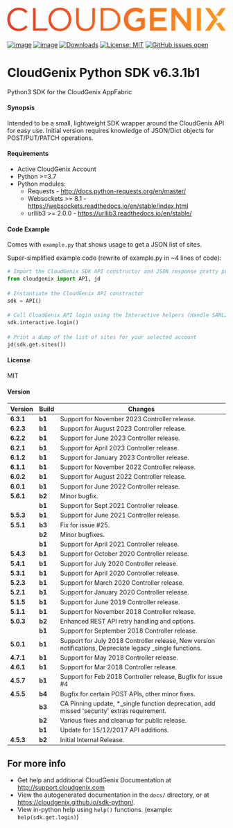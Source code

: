 [![CloudGenix Logo](https://raw.githubusercontent.com/CloudGenix/sdk-python/master/docs/CloudGenix_Logo.png)](https://www.cloudgenix.com)

[![image](https://img.shields.io/pypi/v/cloudgenix.svg)](https://pypi.org/project/cloudgenix/)
[![image](https://img.shields.io/pypi/pyversions/cloudgenix.svg)](https://pypi.org/project/cloudgenix/)
[![Downloads](https://pepy.tech/badge/cloudgenix)](https://pepy.tech/project/cloudgenix)
[![License: MIT](https://img.shields.io/pypi/l/cloudgenix.svg?color=brightgreen)](https://pypi.org/project/cloudgenix/)
[![GitHub issues open](https://img.shields.io/github/issues/CloudGenix/sdk-python.svg)](https://github.com/CloudGenix/sdk-python/issues)
# CloudGenix Python SDK v6.3.1b1
Python3 SDK for the CloudGenix AppFabric

#### Synopsis
Intended to be a small, lightweight SDK wrapper around the CloudGenix API for easy use. 
Initial version requires knowledge of JSON/Dict objects for POST/PUT/PATCH operations.

#### Requirements
* Active CloudGenix Account
* Python >=3.7
* Python modules:
    * Requests - <http://docs.python-requests.org/en/master/>
    * Websockets >= 8.1 - <https://websockets.readthedocs.io/en/stable/index.html>
    * urllib3 >= 2.0.0 - <https://urllib3.readthedocs.io/en/stable/>

#### Code Example
Comes with `example.py` that shows usage to get a JSON list of sites.

Super-simplified example code (rewrite of example.py in ~4 lines of code):
```python
# Import the CloudGenix SDK API constructor and JSON response pretty printer
from cloudgenix import API, jd

# Instantiate the CloudGenix API constructor
sdk = API()

# Call CloudGenix API login using the Interactive helpers (Handle SAML2.0 login and MSP functions too!).
sdk.interactive.login()

# Print a dump of the list of sites for your selected account
jd(sdk.get.sites())
```

#### License
MIT

#### Version
| Version   | Build | Changes                                                                                                   |
|-----------| ----- |-----------------------------------------------------------------------------------------------------------|
| **6.3.1** | **b1** | Support for November 2023 Controller release.                                                             |
| **6.2.3** | **b1** | Support for August 2023 Controller release.                                                               |
| **6.2.2** | **b1** | Support for June 2023 Controller release.                                                                 |
| **6.2.1** | **b1** | Support for April 2023 Controller release.                                                                |
| **6.1.2** | **b1** | Support for January 2023 Controller release.                                                              |
| **6.1.1** | **b1** | Support for November 2022 Controller release.                                                             |
| **6.0.2** | **b1** | Support for August 2022 Controller release.                                                               |
| **6.0.1** | **b1** | Support for June 2022 Controller release.                                                                 |
| **5.6.1** | **b2** | Minor bugfix.                                                                                             |
|           | **b1** | Support for Sept 2021 Controller release.                                                                 |
| **5.5.3** | **b1** | Support for June 2021 Controller release.                                                                 |
| **5.5.1** | **b3** | Fix for issue #25.                                                                                        |
|           | **b2** | Minor bugfixes.                                                                                           |
|           | **b1** | Support for April 2021 Controller release.                                                                |
| **5.4.3** | **b1** | Support for October 2020 Controller release.                                                              |
| **5.4.1** | **b1** | Support for July 2020 Controller release.                                                                 |
| **5.3.1** | **b1** | Support for April 2020 Controller release.                                                                |
| **5.2.3** | **b1** | Support for March 2020 Controller release.                                                                |
| **5.2.1** | **b1** | Support for January 2020 Controller release.                                                              |
| **5.1.5** | **b1** | Support for June 2019 Controller release.                                                                 |
| **5.1.1** | **b1** | Support for November 2018 Controller release.                                                             |
| **5.0.3** | **b2** | Enhanced REST API retry handling and options.                                                             |
|           | **b1** | Support for September 2018 Controller release.                                                            |
| **5.0.1** | **b1** | Support for July 2018 Controller release, New version notifications, Depreciate legacy _single functions. |
| **4.7.1** | **b1** | Support for May 2018 Controller release.                                                                  |
| **4.6.1** | **b1** | Support for Mar 2018 Controller release.                                                                  |
| **4.5.7** | **b1** | Support for Feb 2018 Controller release, Bugfix for issue #4                                              |
| **4.5.5** | **b4** | Bugfix for certain POST APIs, other minor fixes.                                                          |
|           | **b3** | CA Pinning update, *_single function deprecation, add missed 'security' extras requirement.               |
|           | **b2** | Various fixes and cleanup for public release.                                                             |
|           | **b1** | Update for 15/12/2017 API additions.                                                                      |
| **4.5.3** | **b2** | Initial Internal Release.                                                                                 |

## For more info
 * Get help and additional CloudGenix Documentation at <http://support.cloudgenix.com>
 * View the autogenerated documentation in the `docs/` directory, or at <https://cloudgenix.github.io/sdk-python/>.
 * View in-python help using `help()` functions. (example: `help(sdk.get.login)`)
